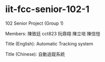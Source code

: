 iit-fcc-senior-102-1
====================

102 Senior Project (Group 1)

Members:
陳致廷 cct823
阮鼎翔
陳立培
陳信愷

Title (English): Automatic Tracking system  

Title (Chinese): 自動追蹤系統

